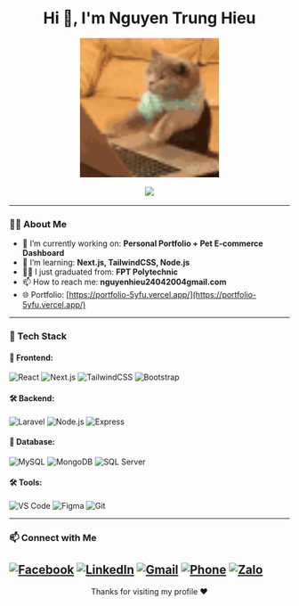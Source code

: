 <h1 align="center">Hi 👋, I'm Nguyen Trung Hieu</h1>
<p align="center">
  <img src="https://github.com/nguyenhtbww/nguyenhtbww/blob/main/cat-typing.gif" width="250" alt="Fullstack Dev Cat" />
</p>

<p align="center">
  <img src="https://readme-typing-svg.demolab.com/?lines=Fullstack%20Web%20Developer;React.js%20%7C%20Next.js%20%7C%20TypeScript%20%7C%20Node.js;I%20love%20code%20&center=true&width=500&height=45">
</p>

---

### 🧑‍💻 About Me

- 🔭 I’m currently working on: **Personal Portfolio + Pet E-commerce Dashboard**
- 🌱 I’m learning: **Next.js, TailwindCSS, Node.js**
- 👨‍🎓 I just graduated from: **FPT Polytechnic**
- 📫 How to reach me: **nguyenhieu24042004gmail.com**
- 🌐 Portfolio: [https://portfolio-5yfu.vercel.app/](https://portfolio-5yfu.vercel.app/)

---

### 🚀 Tech Stack

#### 🧩 Frontend:

![React](https://img.shields.io/badge/React-20232A?style=flat&logo=react)
![Next.js](https://img.shields.io/badge/Next.js-black?style=flat&logo=next.js)
![TailwindCSS](https://img.shields.io/badge/TailwindCSS-06B6D4?style=flat&logo=tailwindcss)
![Bootstrap](https://img.shields.io/badge/Bootstrap-563D7C?style=flat&logo=bootstrap)

#### 🛠 Backend:

![Laravel](https://img.shields.io/badge/Laravel-E74430?style=flat&logo=laravel)
![Node.js](https://img.shields.io/badge/Node.js-339933?style=flat&logo=node.js)
![Express](https://img.shields.io/badge/Express.js-000000?style=flat&logo=express)

#### 💾 Database:

![MySQL](https://img.shields.io/badge/MySQL-4479A1?style=flat&logo=mysql)
![MongoDB](https://img.shields.io/badge/MongoDB-4EA94B?style=flat&logo=mongodb)
![SQL Server](https://img.shields.io/badge/SQL_Server-CC2927?style=flat&logo=microsoft-sql-server)

#### 🛠 Tools:

![VS Code](https://img.shields.io/badge/VS_Code-007ACC?style=flat&logo=visual-studio-code)
![Figma](https://img.shields.io/badge/Figma-F24E1E?style=flat&logo=figma)
![Git](https://img.shields.io/badge/Git-F05032?style=flat&logo=git)

---

### 📫 Connect with Me

[![Facebook](https://img.shields.io/badge/Facebook-1877F2?style=flat&logo=facebook&logoColor=white)](https://www.facebook.com/nguyen.hieu.972546/?locale=vi_VN)
[![LinkedIn](https://img.shields.io/badge/LinkedIn-0A66C2?style=flat&logo=linkedin&logoColor=white)](https://www.linkedin.com/in/hi%E1%BA%BFu-nguy%E1%BB%85n-739a6b35a/)
[![Gmail](https://img.shields.io/badge/Gmail-D14836?style=flat&logo=gmail&logoColor=white)](mailto:nguyenhieu24042004@gmail.com)
[![Phone](https://img.shields.io/badge/Phone-0789482587-blue?style=flat&logo=phone&logoColor=white)](tel:0789482587)
[![Zalo](https://img.shields.io/badge/Zalo-Chat-blue?style=flat&logo=messenger)](https://zalo.me/0789482587)
---

<p align="center">Thanks for visiting my profile ❤️</p>
